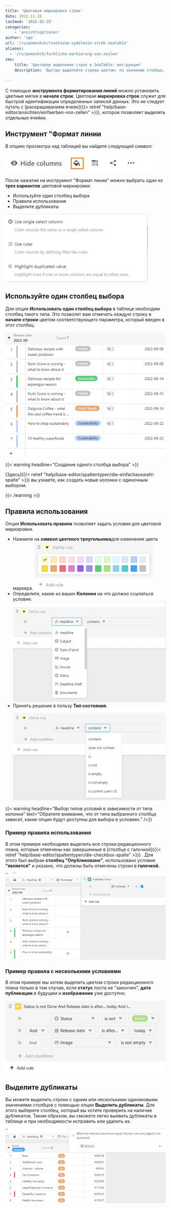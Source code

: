 ```yaml
---
title: 'Цветовая маркировка строк'
date: 2022-11-16
lastmod: '2025-02-25'
categories:
    - 'ansichtsoptionen'
author: 'vge'
url: '/ru/pomoshch/tsvetovoe-vydelenie-strok-seatable'
aliases:
  - '/ru/pomoshch/farbliche-markierung-von-zeilen'
seo:
    title: 'Цветовое выделение строк в SeaTable: инструкция'
    description: 'Быстро выделяйте строки цветом: по значению столбца, правилам или автоматической проверке дубликатов для наглядной работы и сортировки данных в таблицах.'

---
```


С помощью **инструмента форматирования линий** можно установить цветные метки в **начале строк**. Цветовая **маркировка строк** служит для быстрой идентификации определенных записей данных. Это не следует путать с [раскрашиванием ячеек]({{< relref "help/base-editor/ansichten/einfaerben-von-zellen" >}}), которое позволяет выделять отдельные ячейки.

## Инструмент "Формат линии

В опциях просмотра над таблицей вы найдете следующий символ:

![Инструмент для цветовой маркировки](images/Farbliche-Markierung-von-Zellen-1.png)

После нажатия на инструмент "Формат линии" можно выбрать один из **трех вариантов** цветовой маркировки:

- Используйте один столбец выбора
- Правила использования
- Выделите дубликаты

![Цветовая маркировка клеток](images/Farbliche-Markierung-von-Zellen-2.png)

## Используйте один столбец выбора

Для опции **Использовать один столбец выбора** в таблице необходим столбец такого типа. Это позволит вам отмечать каждую строку в **начале строки** цветом соответствующего параметра, который введен в этот столбец.

![Цветовая маркировка клеток](images/Farbliche-Markierung-von-Zellen-3.png)

{{< warning  headline="Создание одного столбца выбора" >}}

[Здесь]({{< relref "help/base-editor/spaltentypen/die-einfachauswahl-spalte" >}}) вы узнаете, как создать новые колонки с одиночным выбором.

{{< /warning >}}

## Правила использования

Опция **Использовать правила** позволяет задать условия для цветовой маркировки.

- Нажмите на **символ цветного треугольника**для изменения цвета маркера.
  ![Цветовая маркировка клеток](images/Farbliche-Markierung-von-Zellen-5.png)
- Определите, какие из ваших **Колонки** на что должно ссылаться условие.
  ![Цветовая маркировка клеток](images/Farbliche-Markierung-von-Zellen-6.png)
- Принять решение в пользу **Тип состояния**.
  ![Цветовая маркировка клеток](images/Farbliche-Markierung-von-Zellen-7.png)

{{< warning  headline="Выбор типов условий в зависимости от типа колонки"  text="Обратите внимание, что от типа выбранного столбца зависит, какие опции будут доступны для выбора в условиях." />}}

### Пример правила использования

В этом примере необходимо выделить все строки редакционного плана, которые отмечены как завершенные в [столбце с галочкой]({{< relref "help/base-editor/spaltentypen/die-checkbox-spalte" >}}) . Для этого был выбран **столбец "Опубликовано"**, использовано условие **"является"** и указано, что должны быть отмечены строки **с галочкой**.

![Цветовая маркировка линий](images/Farbliche-Markierung-von-Zellen-9.png)

### Пример правила с несколькими условиями

В этом примере мы хотим выделить цветом строки редакционного плана только в том случае, если **статус** поста не "закончен", **дата публикации** в будущем и **изображение** уже доступно.

![Правило с несколькими условиями для разметки цветных линий](images/Regel-mit-mehreren-Bedingungen-fuer-die-farbliche-Zeilenmarkierung.png)

## Выделите дубликаты

Вы можете выделить строки с одним или несколькими одинаковыми значениями столбцов с помощью опции **Выделить дубликаты**. Для этого выберите столбец, который вы хотите проверить на наличие дубликатов. Таким образом, вы сможете легко выявить дубликаты в таблице и при необходимости исправить или удалить их.

![Выделение цветом дублирующихся ячеек](images/Farbliche-Markierung-von-Zellen-9-1.png)
